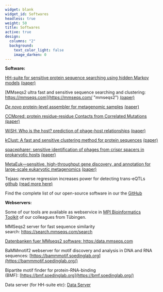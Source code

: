 ```yaml
---
widget: blank
widget_id: Softwares
headless: true
weight: 50
title: Softwares
active: true
design:
  columns: "2"
  background:
    text_color_light: false
    image_darken: 0
---
```


**Software:**

[HH-suite for sensitive protein sequence searching using hidden Markov models](https://github.com/soedinglab/hh-suite "hhsuite GitHub") [(paper)](https://bmcbioinformatics.biomedcentral.com/articles/10.1186/s12859-019-3019-7)

[MMseqs2 ultra fast and sensitive sequence searching and clustering: https://mmseqs.com](https://mmseqs.com/ "mmseqs2")  [(paper)](https://academic.oup.com/bioinformatics/article/32/9/1323/1744460)

[_De novo_ protein-level assembler for metagenomic samples](https://github.com/soedinglab/plass) [(paper)](https://www.nature.com/articles/s41592-019-0437-4)

[CCMpred: protein residue-residue Contacts from Correlated Mutations](https://github.com/soedinglab/CCMpred "compared")  [(paper)](https://academic.oup.com/bioinformatics/article/30/21/3128/2422261)

[WiSH: Who is the host? prediction of phage-host relationships](https://github.com/soedinglab/wish) [(paper)](https://academic.oup.com/bioinformatics/article/33/19/3113/3964377)

[kClust: A fast and sensitive clustering method for protein sequences](https://github.com/soedinglab/kClust) [(paper)](https://bmcbioinformatics.biomedcentral.com/articles/10.1186/1471-2105-14-248)

[spacepharer: sensitive identification of phages from crispr spacers in prokaryotic hosts](https://github.com/soedinglab/spacepharer) [(paper)](https://academic.oup.com/bioinformatics/article/37/19/3364/6207963)

[MetaEuk—sensitive, high-throughput gene discovery, and annotation for large-scale eukaryotic metagenomics](https://github.com/soedinglab/metaeuk) [(paper)](https://microbiomejournal.biomedcentral.com/articles/10.1186/s40168-020-00808-x)

Tejaas: reverse regression increases power for detecting trans-eQTLs [github](https://github.com/soedinglab/tejaas) [(read more here)](https://genomebiology.biomedcentral.com/articles/10.1186/s13059-021-02361-8)

Find the complete list of our open-source software in our the [GitHub](https://github.com/soedinglab)

**Webservers:**

Some of our tools are available as webservice in [MPI Bioinformatics Toolkit](https://toolkit.tuebingen.mpg.de/) of our colleagues from Tübingen.

MMSeqs2 server for fast sequence similarity search: <https://search.mmseqs.com/search>

[Datenbanken fuer MMseqs2 software: https:/data.mmseqs.com](https://www.mpibpc.mpg.de/data.mmseqs.com)[](https://data.mmseqs.com/ "mmseqs2 databases")

BaMMmotif2 webserver for motif discovery and analysis in DNA and RNA sequences: [https://bammmotif.soedinglab.org](https://bammmotif.soedinglab.org/)

Bipartite motif finder for protein-RNA-binding (BMF): [https://bmf.soedinglab.org](https://bmf.soedinglab.org/)

Data server (for HH-suite etc): [Data Server](http://wwwuser.gwdg.de/~compbiol/data/ "Data-Server")
